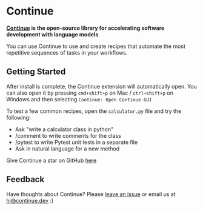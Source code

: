 # Continue

**[Continue](https://continue.dev/docs/) is the open-source library for accelerating software development with language models**

You can use Continue to use and create recipes that automate the most repetitive sequences of tasks in your workflows.

## Getting Started

After install is complete, the Continue extension will automatically open. You can also open it by pressing `cmd+shift+p` on Mac / `ctrl+shift+p` on Windows and then selecting `Continue: Open Continue GUI`

To test a few common recipes, open the `calculator.py` file and try the following:

- Ask "write a calculator class in python"
- /comment to write comments for the class
- /pytest to write Pytest unit tests in a separate file
- Ask in natural language for a new method

Give Continue a star on GitHub [here](https://github.com/continuedev/continue)

## Feedback

Have thoughts about Continue? Please [leave an issue](https://github.com/continuedev/continue/issues/new) or email us at hi@continue.dev :)
